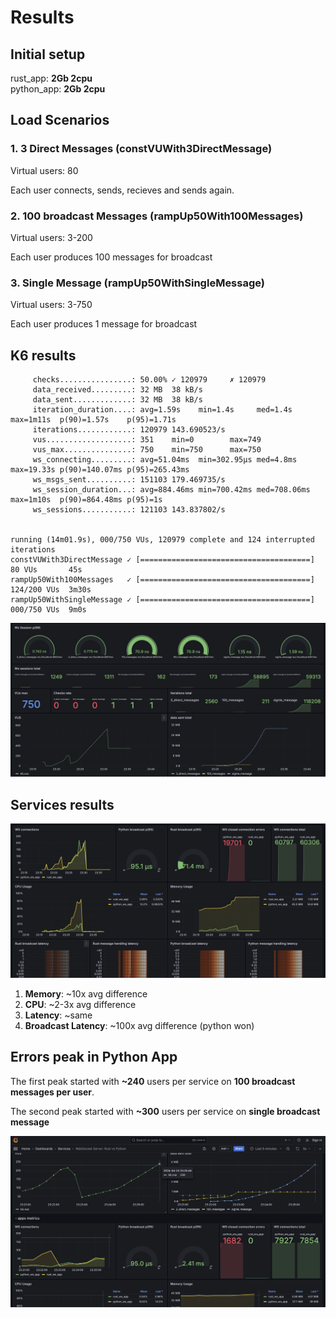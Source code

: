 # Results

## Initial setup

rust_app: **2Gb 2cpu** \
python_app: **2Gb 2cpu**

## Load Scenarios

### 1. 3 Direct Messages (constVUWith3DirectMessage)

Virtual users: 80

Each user connects, sends, recieves and sends again.

### 2. 100 broadcast Messages (rampUp50With100Messages)

Virtual users: 3-200

Each user produces 100 messages for broadcast

### 3. Single Message (rampUp50WithSingleMessage)

Virtual users: 3-750

Each user produces 1 message for broadcast

## K6 results

```
     checks................: 50.00% ✓ 120979     ✗ 120979
     data_received.........: 32 MB  38 kB/s
     data_sent.............: 32 MB  38 kB/s
     iteration_duration....: avg=1.59s    min=1.4s     med=1.4s     max=1m11s  p(90)=1.57s    p(95)=1.71s
     iterations............: 120979 143.690523/s
     vus...................: 351    min=0        max=749
     vus_max...............: 750    min=750      max=750
     ws_connecting.........: avg=51.04ms  min=302.95µs med=4.8ms    max=19.33s p(90)=140.07ms p(95)=265.43ms
     ws_msgs_sent..........: 151103 179.469735/s
     ws_session_duration...: avg=884.46ms min=700.42ms med=708.06ms max=1m10s  p(90)=864.48ms p(95)=1s
     ws_sessions...........: 121103 143.837802/s


running (14m01.9s), 000/750 VUs, 120979 complete and 124 interrupted iterations
constVUWith3DirectMessage ✓ [======================================] 80 VUs       45s
rampUp50With100Messages   ✓ [======================================] 124/200 VUs  3m30s
rampUp50WithSingleMessage ✓ [======================================] 000/750 VUs  9m0s
```

![k6 results](/results/screenshot_results_k6.png)

## Services results

![results](/results/screenshot_results.png)

1. **Memory**: ~10x avg difference
2. **CPU**: ~2-3x avg difference
3. **Latency**: ~same
4. **Broadcast Latency**: ~100x avg difference (python won)

## Errors peak in Python App

The first peak started with **~240** users per service on **100 broadcast messages per user**.

The second peak started with **~300** users per service on **single broadcast message**

![python peak](/results/screenshot_peak.png)
